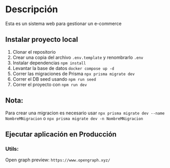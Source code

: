 # Descripción

Esta es un sistema web para gestionar un e-commerce

## Instalar proyecto local

1. Clonar el repositorio
2. Crear una copia del archivo `.env.template` y renombrarlo `.env`
3. Instalar dependencias `npm install`
4. Levantar la base de datos `docker compose up -d`
5. Correr las migraciones de Prisma `npx prisma migrate dev`
6. Correr el DB seed usando `npm run seed`
7. Correr el proyecto con `npm run dev`

## Nota:

Para crear una migracion es necesario usar `npx prisma migrate dev --name NombreMNigracion` o `npx prisma migrate dev -n NombreMNigracion`

## Ejecutar aplicación en Producción

### Utils:

Open graph preview:
`https://www.opengraph.xyz/`
